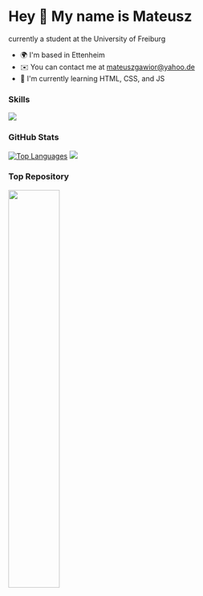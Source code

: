 Hey 👋 My name is Mateusz
========================

currently a student at the University of Freiburg

* 🌍  I'm based in Ettenheim
* ✉️  You can contact me at [mateuszgawior@yahoo.de](mailto:mateuszgawior@yahoo.de)
* 🧠  I'm currently learning HTML, CSS, and JS

### Skills

<p align="left">
  <a href="https://skillicons.dev">
    <img src="https://skillicons.dev/icons?i=python,mysql,cs,haskell,arduino,js,html,css,c,unity,git,linux" />
  </a>
</p>

### GitHub Stats


<a href="https://github.com/Mxt3usz" align="left"><img src="https://github-readme-stats.vercel.app/api/top-langs/?username=Mxt3usz&langs_count=10&title_color=0891b2&text_color=ffffff&icon_color=0891b2&bg_color=1c1917&hide_border=true&locale=en&custom_title=Top%20%Languages" alt="Top Languages" /></a> <a href="http://www.github.com/Mxt3usz"><img src="https://github-readme-streak-stats.herokuapp.com/?user=Mxt3usz&stroke=ffffff&background=1c1917&ring=0891b2&fire=0891b2&currStreakNum=ffffff&currStreakLabel=0891b2&sideNums=ffffff&sideLabels=ffffff&dates=ffffff&hide_border=true" /></a>


### Top Repository

<div width="100%" align="center"><a href="https://github.com/Mxt3usz/ReTI" align="left"><img align="left" width="45%" src="https://github-readme-stats.vercel.app/api/pin/?username=Mxt3usz&repo=ReTI&title_color=0891b2&text_color=ffffff&icon_color=0891b2&bg_color=1c1917&hide_border=true&locale=en" /></a></div><br /><br /><br /><br /><br /><br /><br />
